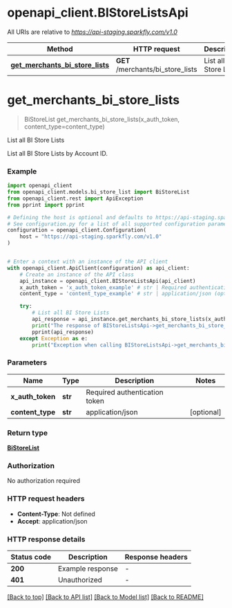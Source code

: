 # openapi_client.BIStoreListsApi

All URIs are relative to *https://api-staging.sparkfly.com/v1.0*

Method | HTTP request | Description
------------- | ------------- | -------------
[**get_merchants_bi_store_lists**](BIStoreListsApi.md#get_merchants_bi_store_lists) | **GET** /merchants/bi_store_lists | List all BI Store Lists


# **get_merchants_bi_store_lists**
> BiStoreList get_merchants_bi_store_lists(x_auth_token, content_type=content_type)

List all BI Store Lists

List all BI Store Lists by Account ID.

### Example


```python
import openapi_client
from openapi_client.models.bi_store_list import BiStoreList
from openapi_client.rest import ApiException
from pprint import pprint

# Defining the host is optional and defaults to https://api-staging.sparkfly.com/v1.0
# See configuration.py for a list of all supported configuration parameters.
configuration = openapi_client.Configuration(
    host = "https://api-staging.sparkfly.com/v1.0"
)


# Enter a context with an instance of the API client
with openapi_client.ApiClient(configuration) as api_client:
    # Create an instance of the API class
    api_instance = openapi_client.BIStoreListsApi(api_client)
    x_auth_token = 'x_auth_token_example' # str | Required authentication token
    content_type = 'content_type_example' # str | application/json (optional)

    try:
        # List all BI Store Lists
        api_response = api_instance.get_merchants_bi_store_lists(x_auth_token, content_type=content_type)
        print("The response of BIStoreListsApi->get_merchants_bi_store_lists:\n")
        pprint(api_response)
    except Exception as e:
        print("Exception when calling BIStoreListsApi->get_merchants_bi_store_lists: %s\n" % e)
```



### Parameters


Name | Type | Description  | Notes
------------- | ------------- | ------------- | -------------
 **x_auth_token** | **str**| Required authentication token | 
 **content_type** | **str**| application/json | [optional] 

### Return type

[**BiStoreList**](BiStoreList.md)

### Authorization

No authorization required

### HTTP request headers

 - **Content-Type**: Not defined
 - **Accept**: application/json

### HTTP response details

| Status code | Description | Response headers |
|-------------|-------------|------------------|
**200** | Example response |  -  |
**401** | Unauthorized |  -  |

[[Back to top]](#) [[Back to API list]](../README.md#documentation-for-api-endpoints) [[Back to Model list]](../README.md#documentation-for-models) [[Back to README]](../README.md)

